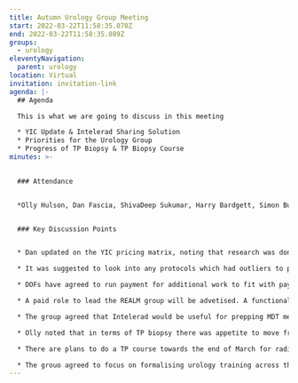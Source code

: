 ```yaml
---
title: Autumn Urology Group Meeting
start: 2022-03-22T11:58:35.070Z
end: 2022-03-22T11:58:35.089Z
groups:
  - urology
eleventyNavigation:
  parent: urology
location: Virtual
invitation: invitation-link
agenda: |-
  ## Agenda

  This is what we are going to discuss in this meeting

  * YIC Update & Intelerad Sharing Solution
  * Priorities for the Urology Group
  * Progress of TP Biopsy & TP Biopsy Course
minutes: >-
  

  ### Attendance


  *Olly Hulson, Dan Fascia, ShivaDeep Sukumar, Harry Bardgett, Simon Burbidge, Shrilay Sinha, Anna Zoltowski, Andrew Hunter, Emma Sanderson*


  ### Key Discussion Points


  * Dan updated on the YIC pricing matrix, noting that research was done into all trusts payment systems, outsourcing companies and some international prices to produce the pricing matrix.

  * It was suggested to look into any protocols which had outliers to produce more standardisation.

  * DOFs have agreed to run payment for additional work to fit with payroll cut off dates for 6 months, to then review.

  * A paid role to lead the REALM group will be advetised. A functional process for REALM needs to be established.

  * The group agreed that Intelerad would be useful for prepping MDT meetings.

  * Olly noted that in terms of TP biopsy there was appetite to move from precision point to reusable guide. MYHT were doing their first GA in January and would be using a hybrid model.

  * There are plans to do a TP course towards the end of March for radiology staff and sonographers.

  * The grouo agreed to focus on formalising urology training across the region and research opportunities.
---
```

